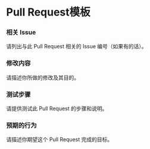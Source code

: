 #  Pull Request模板

### 相关 Issue

请列出与此 Pull Request 相关的 Issue 编号（如果有的话）。

### 修改内容

请描述你所做的修改及其目的。

### 测试步骤

请提供测试此 Pull Request 的步骤和说明。

### 预期的行为

请描述你期望这个 Pull Request 完成的目标。
